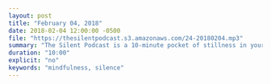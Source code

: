 ```yaml
---
layout: post
title: "February 04, 2018"
date: 2018-02-04 12:00:00 -0500
file: "https://thesilentpodcast.s3.amazonaws.com/24-20180204.mp3"
summary: "The Silent Podcast is a 10-minute pocket of stillness in your day. Listen to it at a set time every day, in the middle of a busy commute, or when you simply need a break from all of the hustle and bustle of distraction around you."
duration: "10:00"
explicit: "no"
keywords: "mindfulness, silence"
---
```

